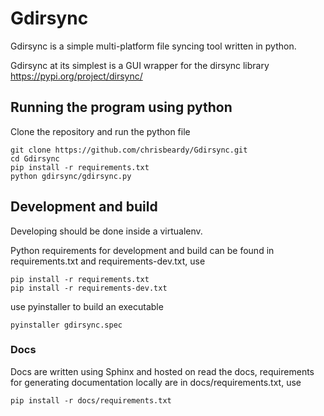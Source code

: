 # Gdirsync
Gdirsync is a simple multi-platform file syncing tool written in python.
 
Gdirsync at its simplest is a GUI wrapper for the dirsync library https://pypi.org/project/dirsync/

## Running the program using python
Clone the repository and run the python file
```
git clone https://github.com/chrisbeardy/Gdirsync.git
cd Gdirsync
pip install -r requirements.txt
python gdirsync/gdirsync.py 
```

## Development and build
Developing should be done inside a virtualenv.

Python requirements for development and build can be found in requirements.txt and requirements-dev.txt, use
```
pip install -r requirements.txt
pip install -r requirements-dev.txt
```

use pyinstaller to build an executable

```
pyinstaller gdirsync.spec
```

### Docs
Docs are written using Sphinx and hosted on read the docs, requirements for generating documentation locally are in docs/requirements.txt, use
```
pip install -r docs/requirements.txt
```
